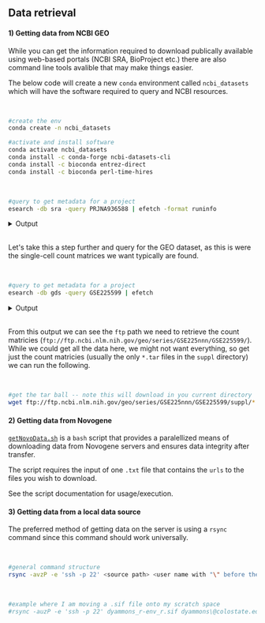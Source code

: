 ## Data retrieval

#### 1) Getting data from NCBI GEO

While you can get the information required to download publically available using web-based portals (NCBI SRA, BioProject etc.) there are also command line tools avalible that may make things easier.  

The below code will create a new `conda` environment called `ncbi_datasets` which will have the software required to query and NCBI resources.

<br>

```sh
#create the env
conda create -n ncbi_datasets

#activate and install software
conda activate ncbi_datasets
conda install -c conda-forge ncbi-datasets-cli
conda install -c bioconda entrez-direct
conda install -c bioconda perl-time-hires
```

<br>

```sh
#query to get metadata for a project
esearch -db sra -query PRJNA936588 | efetch -format runinfo
```

<details>
<summary>Output</Summary>

<br>

```text
Run,ReleaseDate,LoadDate,spots,bases,spots_with_mates,avgLength,size_MB,AssemblyName,download_path,Experiment,LibraryName,LibraryStrategy,LibrarySelection,LibrarySource,LibraryLayout,InsertSize,InsertDev,Platform,Model,SRAStudy,BioProject,Study_Pubmed_id,ProjectID,Sample,BioSample,SampleType,TaxID,ScientificName,SampleName,g1k_pop_code,source,g1k_analysis_group,Subject_ID,Sex,Disease,Tumor,Affection_Status,Analyte_Type,Histological_Type,Body_Site,CenterName,Submission,dbgap_study_accession,Consent,RunHash,ReadHash
SRR23525335,2023-04-25 07:36:29,2023-02-19 21:24:10,381376085,115175577670,381376085,302,44917,,https://sra-downloadb.be-md.ncbi.nlm.nih.gov/sos4/sra-pub-zq-3/SRR023/23525/SRR23525335/SRR23525335.lite.1,SRX19417772,GSM7050908,RNA-Seq,cDNA,TRANSCRIPTOMIC SINGLE CELL,PAIRED,0,0,ILLUMINA,Illumina NovaSeq 6000,SRP423368,PRJNA936588,3,936588,SRS16811979,SAMN33356351,simple,9615,Canis lupus familiaris,GSM7050908,,,,,,,no,,,,,"MIP, COLORADO STATE UNIVERSITY",SRA1592663,,public,31B9F3E1DF3D92B84FA6215103D88003,E95FCC036A0BD6713449E0916F3BDBAE
```
</details>

<br>

Let's take this a step further and query for the GEO dataset, as this is were the single-cell count matrices we want typically are found.

<br>

```sh
#query to get metadata for a project
esearch -db gds -query GSE225599 | efetch
```

<details>
<summary>Output</Summary>

<br>

```text
1. A single-cell RNA sequencing atlas of circulating leukocytes from healthy and osteosarcoma affected dogs
(Submitter supplied) We used single-cell RNA sequencing to characterize the heterogeneity of circulating leukocytes in dogs, then employed the dataset to investigate how primary osteosarcoma (OS) tumors impacted circulating leukocytes.
Organism:       Canis lupus familiaris
Type:           Expression profiling by high throughput sequencing
Platform: GPL25760 17 Samples
FTP download: GEO (MTX, RDS, TSV) ftp://ftp.ncbi.nlm.nih.gov/geo/series/GSE225nnn/GSE225599/
Series          Accession: GSE225599    ID: 200225599
```
</details>

<br>

From this output we can see the `ftp` path we need to retrieve the count matricies (`ftp://ftp.ncbi.nlm.nih.gov/geo/series/GSE225nnn/GSE225599/`). While we could get all the data here, we might not want everything, so get just the count matricies (usually the only `*.tar` files in the `suppl` directory) we can run the following.

<br>

```sh
#get the tar ball -- note this will download in you current directory
wget ftp://ftp.ncbi.nlm.nih.gov/geo/series/GSE225nnn/GSE225599/suppl/*.tar
```

#### 2) Getting data from Novogene

[`getNovoData.sh`](./getNovoData.sh) is a `bash` script that provides a paralellized means of downloading data from Novogene servers and ensures data integrity after transfer.  

The script requires the input of one `.txt` file that contains the `urls` to the files you wish to download.  

See the script documentation for usage/execution.

#### 3) Getting data from a local data source


The preferred method of getting data on the server is using a `rsync` command since this command should work universally.  

<br>

```sh
#general command structure
rsync -avzP -e 'ssh -p 22' <source path> <user name with "\" before the "@">@login.rc.colorado.edu:/scratch/alpine/<user name>/project_scrna_01/01_input/
```

<br>

```sh
#example where I am moving a .sif file onto my scratch space
#rsync -auzP -e 'ssh -p 22' dyammons_r-env_r.sif dyammons\@colostate.edu@login.rc.colorado.edu:/scratch/alpine/dyammons@colostate.edu
```